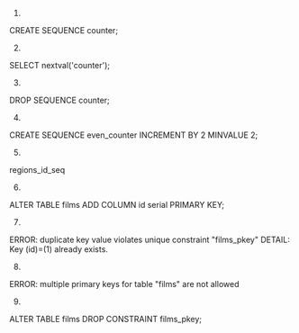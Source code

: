 1.

CREATE SEQUENCE counter;

2.

SELECT nextval('counter');

3.

DROP SEQUENCE counter;

4.

CREATE SEQUENCE even_counter INCREMENT BY 2 MINVALUE 2;

5.

regions_id_seq

6.

ALTER TABLE films ADD COLUMN id serial PRIMARY KEY;

7.

ERROR:  duplicate key value violates unique constraint "films_pkey"
DETAIL:  Key (id)=(1) already exists.

8.

ERROR:  multiple primary keys for table "films" are not allowed

9.

ALTER TABLE films DROP CONSTRAINT films_pkey;
